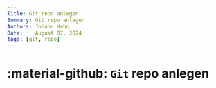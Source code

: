 ```yaml
---
Title: Git repo anlegen
Summary: Git repo anlegen
Authors: Johann Hahn
Date:    August 07, 2024
tags: [git, repo]
---
```


# :material-github: `Git` repo anlegen
